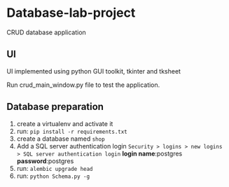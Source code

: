 # Database-lab-project

CRUD database application

## UI
UI implemented using python GUI toolkit, tkinter and tksheet

Run crud_main_window.py file to test the application.

## Database preparation
1. create a virtualenv and activate it
2. run: `pip install -r requirements.txt`
3. create a database named `shop`
4. Add a SQL server authentication login `Security > logins > new logins > SQL server authentication login` **login name**:postgres **password**:postgres
5. run: `alembic upgrade head`
6. run: `python Schema.py -g`
